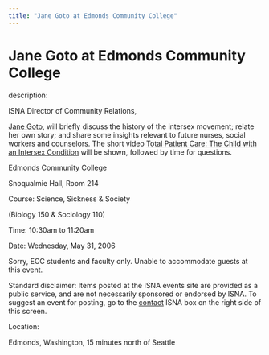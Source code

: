 ```yaml
---
title: "Jane Goto at Edmonds Community College"
---
```


# Jane Goto at Edmonds Community College

  
description:  
  


ISNA Director of Community Relations,  
  
[Jane Goto][1], will briefly discuss the history of the intersex movement; relate her own story; and share some insights relevant to future nurses, social workers and counselors. The short video [Total Patient Care: The Child with an Intersex Condition][2] will be shown, followed by time for questions.

  
  


Edmonds Community College  
  
Snoqualmie Hall, Room 214  
  
Course: Science, Sickness & Society  
  
(Biology 150 & Sociology 110)  
  
Time: 10:30am to 11:20am  
  
Date: Wednesday, May 31, 2006  
  
Sorry, ECC students and faculty only. Unable to accommodate guests at this event.

  
  


Standard disclaimer: Items posted at the ISNA events site are provided as a public service, and are not necessarily sponsored or endorsed by ISNA. To suggest an event for posting, go to the [contact][3] ISNA box on the right side of this screen.

  


  


  
Location:  
  
Edmonds, Washington, 15 minutes north of Seattle

 [1]: /about/goto
 [2]: /videos/total_patient_care
 [3]: /about/contact